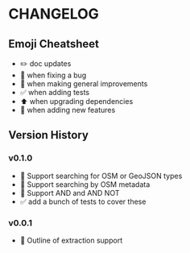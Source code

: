 # CHANGELOG

## Emoji Cheatsheet
- :pencil2: doc updates
- :bug: when fixing a bug
- :rocket: when making general improvements
- :white_check_mark: when adding tests
- :arrow_up: when upgrading dependencies
- :tada: when adding new features

## Version History

### v0.1.0

- :tada: Support searching for OSM or GeoJSON types
- :tada: Support searching by OSM metadata
- :tada: Support AND and AND NOT
- :white_check_mark: add a bunch of tests to cover these

### v0.0.1

- :rocket: Outline of extraction support
